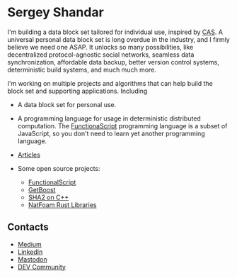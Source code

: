 # Sergey Shandar

I'm building a data block set tailored for individual use, inspired by [CAS](https://en.wikipedia.org/wiki/Content-addressable_storage). A universal personal data block set is long overdue in the industry, and I firmly believe we need one ASAP. It unlocks so many possibilities, like decentralized protocol-agnostic social networks, seamless data synchronization, affordable data backup, better version control systems, deterministic build systems, and much much more.

I'm working on multiple projects and algorithms that can help build the block set and supporting applications. Including 
- A data block set for personal use.
- A programming language for usage in deterministic distributed computation. The [FunctionaScript](https://github.com/functionalscript/functionalscript) programming language is a subset of JavaScript, so you don't need to learn yet another programming language.

- [Articles](./articles)
- Some open source projects:
  - [FunctionalScript](https://github.com/functionalscript/functionalscript)
  - [GetBoost](https://github.com/sergey-shandar/getboost)
  - [SHA2 on C++](https://github.com/sergey-shandar/sha2)
  - [NatFoam Rust Libraries](https://github.com/natfoam/lib)

## Contacts

- [Medium](https://medium.com/@sergeyshandar)
- [LinkedIn](https://www.linkedin.com/in/sergeyshandar/)
- [Mastodon](https://techhub.social/@functionalscript)
- [DEV Community](https://dev.to/sergeyshandar)
